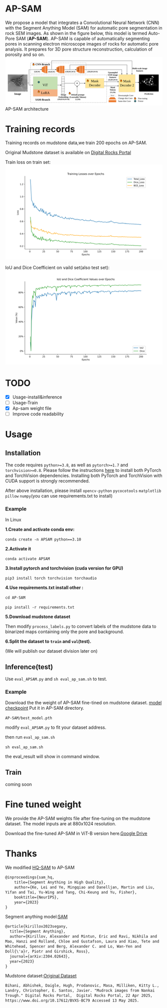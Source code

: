# AP-SAM
We propose a model that integrates a Convolutional Neural Network (CNN) with the Segment Anything Model (SAM) for automatic pore segmentation in rock SEM images. As shown in the figure below, this model is termed Auto-Pore SAM (**AP-SAM**).
AP-SAM is capable of automatically segmenting pores in scanning electron microscope images of rocks for automatic pore analysis. 
It prepares for 3D pore structure reconstruction, calculation of porosity and so on.
 ![AP-SAM](AP-SAM.svg)
AP-SAM architecture
# Training records

Training records on mudstone data,we train 200 epochs on AP-SAM.

Original Mudstone dataset is available on [Digital Rocks Portal](https://www.doi.org/10.17612/BVXS-BC79)

Train loss on train set:
![image](epoch200train_loss.svg)

IoU and Dice Coefficient on vaild set(also test set):
![image](epoch200val_iou_biou.svg)
# TODO 
- [x] Usage-install&inference
- [ ] Usage-Train
- [x] Ap-sam weight file
- [ ] Improve code readability

# Usage
## Installation
The code requires `python>=3.8`, as well as `pytorch>=1.7` and `torchvision>=0.8`. Please follow the instructions [here](https://pytorch.org/get-started/locally/) to install both PyTorch and TorchVision dependencies. Installing both PyTorch and TorchVision with CUDA support is strongly recommended.

After above installation, please install `opencv-python` `pycocotools` `matplotlib` `pillow` `numpy`(you can use requirements.txt to install)

### Example

In Linux

**1.Create and activate conda env:**

`conda create -n APSAM python==3.10`

**2.Activate it**

`conda activate APSAM`

**3.Install pytorch and torchvision (cuda version for GPU)**

`pip3 install torch torchvision torchaudio`

**4.Use requirements.txt install other :**

`cd AP-SAM`

`pip install -r requirements.txt`


**5.Download mudstone dataset**

Then modify `process_labels.py` to convert labels of the mudstone data to binarized maps containing only the pore and background.

**6.Split the dataset to `train` and `val`(test).**

(We will publish our dataset division later on)

## Inference(test)

Use `eval_APSAM.py` and `sh eval_ap_sam.sh` to test.

### Example
Download the the weight of AP-SAM fine-tined on mudstone dataset. [model checkpoint](#model-checkpoints)
Put it in AP-SAM directory.

`AP-SAM/best_model.pth`

modify `eval_APSAM.py` to fit your dataset address.

then run `eval_ap_sam.sh`

`sh eval_ap_sam.sh`

the eval_result will show in command window.

## Train

coming soon





# Fine tuned weight

We provide the AP-SAM weights file after fine-tuning on the mudstone dataset. The model inputs are at 880x1024 resolution.

Download the fine-tuned AP-SAM in ViT-B version here.[Google Drive](https://drive.google.com/file/d/1qAdj6o_2KQveai4_fK6LrInSiNkt7Ds8/view?usp=sharing)



# Thanks 
We modified [HQ-SAM](https://github.com/SysCV/sam-hq) to AP-SAM
```
@inproceedings{sam_hq,
    title={Segment Anything in High Quality},
    author={Ke, Lei and Ye, Mingqiao and Danelljan, Martin and Liu, Yifan and Tai, Yu-Wing and Tang, Chi-Keung and Yu, Fisher},
    booktitle={NeurIPS},
    year={2023}
}  
```
Segment anything model:[SAM](https://github.com/facebookresearch/segment-anything)
```
@article{kirillov2023segany,
  title={Segment Anything},
  author={Kirillov, Alexander and Mintun, Eric and Ravi, Nikhila and Mao, Hanzi and Rolland, Chloe and Gustafson, Laura and Xiao, Tete and Whitehead, Spencer and Berg, Alexander C. and Lo, Wan-Yen and Doll{\'a}r, Piotr and Girshick, Ross},
  journal={arXiv:2304.02643},
  year={2023}
}
```

Mudstone dataset:[Original Dataset](https://www.doi.org/10.17612/BVXS-BC79)
```
Bihani, Abhishek, Daigle, Hugh, Prodanovic, Masa, Milliken, Kitty L., Landry, Christopher, E. Santos, Javier. "Mudrock images from Nankai Trough." Digital Rocks Portal,  Digital Rocks Portal, 22 Apr 2025, https://www.doi.org/10.17612/BVXS-BC79 Accessed 13 May 2025.
```
